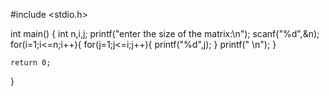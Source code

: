 #include <stdio.h>

int main()
{
    int n,i,j;
    printf("enter the size of the matrix:\n");
    scanf("%d",&n);
    for(i=1;i<=n;i++){
        for(j=1;j<=i;j++){
            printf("%d",j);
        }
        printf(" \n");
    }

    return 0;
}
